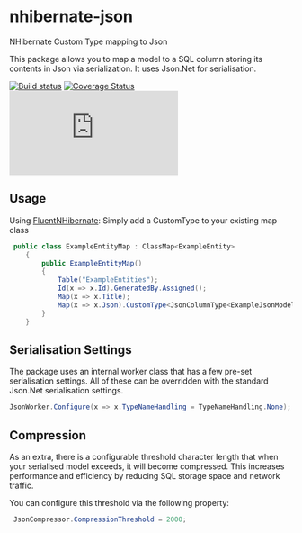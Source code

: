 # nhibernate-json
NHibernate Custom Type mapping to Json

This package allows you to map a model to a SQL column storing its contents in Json via serialization. It uses Json.Net for serialisation.

[![Build status](https://ci.appveyor.com/api/projects/status/2nmlybm3y5tfd2yj?svg=true)](https://ci.appveyor.com/api/projects/status/2nmlybm3y5tfd2yj?svg=true)
[![Coverage Status](https://coveralls.io/repos/github/pvecchiato/nhibernate-json/badge.svg?branch=master)](https://coveralls.io/github/pvecchiato/nhibernate-json?branch=master)
[![NuGet Badge](https://buildstats.info/nuget/Nhibernate.Json)](https://www.nuget.org/packages/Nhibernate.Json/)

## Usage

Using [FluentNHibernate](http://www.fluentnhibernate.org): Simply add a CustomType to your existing map class

```c#
 public class ExampleEntityMap : ClassMap<ExampleEntity>
	{
		public ExampleEntityMap()
		{
			Table("ExampleEntities");
			Id(x => x.Id).GeneratedBy.Assigned();
			Map(x => x.Title);
			Map(x => x.Json).CustomType<JsonColumnType<ExampleJsonModel>>().Nullable();
		}
	}
```

## Serialisation Settings
The package uses an internal worker class that has a few pre-set serialisation settings. All of these can be overridden with the standard Json.Net serialisation settings.

```c#
JsonWorker.Configure(x => x.TypeNameHandling = TypeNameHandling.None);
```

## Compression

As an extra, there is a configurable threshold character length that when your serialised model exceeds, it will become compressed. This increases performance and efficiency by reducing SQL storage space and network traffic.

You can configure this threshold via the following property:

```c#
 JsonCompressor.CompressionThreshold = 2000;
```